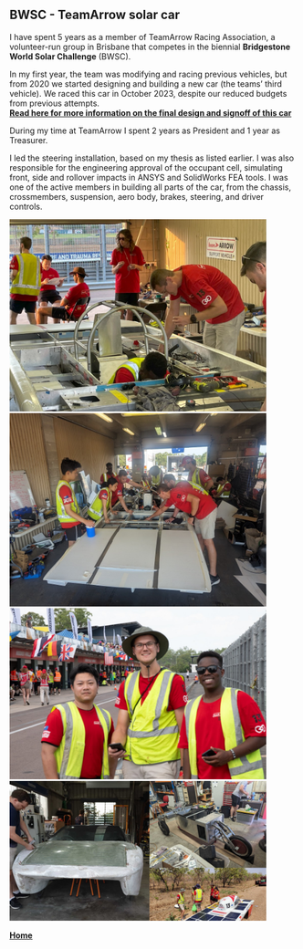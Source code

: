 ## BWSC - TeamArrow solar car


I have spent 5 years as a member of TeamArrow Racing Association, a volunteer-run group in Brisbane that competes in the biennial **Bridgestone World Solar Challenge** (BWSC). 
<br>

In my first year, the team was modifying and racing previous vehicles, but from 2020 we started designing and building a new car (the teams’ third vehicle). 
We raced this car in October 2023, despite our reduced budgets from previous attempts. <br>
**[Read here for more information on the final design and signoff of this car](./solar-car-certification.md)**
<br>

During my time at TeamArrow I spent 2 years as President and 1 year as Treasurer. 
<br>

I led the steering installation, based on my thesis as listed earlier. 
I was also responsible for the engineering approval of the occupant cell, simulating front, side and rollover impacts in ANSYS and SolidWorks FEA tools. 
I was one of the active members in building all parts of the car, from the chassis, crossmembers, suspension, aero body, brakes, steering, and driver controls. 
<br>


[<img src="./../../imgs/medium/BWSC_Darwin_working.jpeg" alt="Image of me working on solar car in pit lane." width="450">](./../../imgs/full/BWSC_Darwin_working.jpeg)
[<img src="./../../imgs/medium/BWSC_Darwin_working_2.jpeg" alt="Image of me working on solar car in pit lane." width="450">](./../../imgs/full/BWSC_Darwin_working_2.jpeg)
[<img src="./../../imgs/medium/BWSC_Darwin_track.jpeg" alt="Tensions high while testing the car at the track." width="450">](./../../imgs/full/BWSC_Darwin_track.jpeg)
[<img src="./../../imgs/medium/BWSC-various.jpeg" alt="Various images from working on solar cars." width="450">](./../../imgs/full/BWSC-various.jpeg)


**[Home](./..)**


<link href="style.css" type="text/css" rel="stylesheet">

